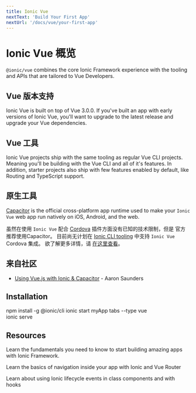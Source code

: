 ```yaml
---
title: Ionic Vue
nextText: 'Build Your First App'
nextUrl: '/docs/vue/your-first-app'
---
```


# Ionic Vue 概览

`@ionic/vue` combines the core Ionic Framework experience with the tooling and APIs that are tailored to Vue Developers.

## Vue 版本支持

Ionic Vue is built on top of Vue 3.0.0. If you've built an app with early versions of Ionic Vue, you'll want to upgrade to the latest release and upgrade your Vue dependencies.

## Vue 工具

Ionic Vue projects ship with the same tooling as regular Vue CLI projects. Meaning you'll be building with the Vue CLI and all of it's features. In addition, starter projects also ship with few features enabled by default, like Routing and TypeScript support.

## 原生工具

[Capacitor](https://capacitor.ionicframework.com) is the official cross-platform app runtime used to make your `Ionic Vue` web app run natively on iOS, Android, and the web.

虽然在使用 `Ionic Vue` 配合 [Cordova](https://cordova.apache.org/) 插件方面没有已知的技术限制，但是 官方推荐使用Capacitor。 目前尚无计划在 [Ionic CLI tooling](/docs/cli) 中支持 `Ionic Vue` Cordova 集成。 欲了解更多详情，请 [在这里查看](https://capacitor.ionicframework.com/docs/cordova)。

## 来自社区

- [Using Vue.js with Ionic & Capacitor](https://dev.to/aaronksaunders/using-vue-js-v3-beta-with-ionic-components-capacitor-plugins-2b6f) - Aaron Saunders

## Installation

<command-line> <command-prompt>npm install -g @ionic/cli</command-prompt> <command-prompt>ionic start myApp tabs --type vue</command-prompt>   
<command-prompt>ionic serve <command-cursor blink></command-cursor></command-prompt> </command-line>

## Resources

<docs-cards> <docs-card header="Getting Started" href="/docs/vue/your-first-app" icon="/docs/assets/icons/feature-component-actionsheet-icon.png"> 

Learn the fundamentals you need to know to start building amazing apps with Ionic Framework.</docs-card>

<docs-card header="Navigation" href="/docs/vue/navigation" icon="/docs/assets/icons/feature-component-navigation-icon.png"> 

Learn the basics of navigation inside your app with Ionic and Vue Router</docs-card>

<docs-card header="Lifecycle" href="/docs/vue/lifecycle" icon="/docs/assets/icons/feature-guide-components-icon.png"> 

Learn about using Ionic lifecycle events in class components and with hooks</docs-card>

</docs-cards>